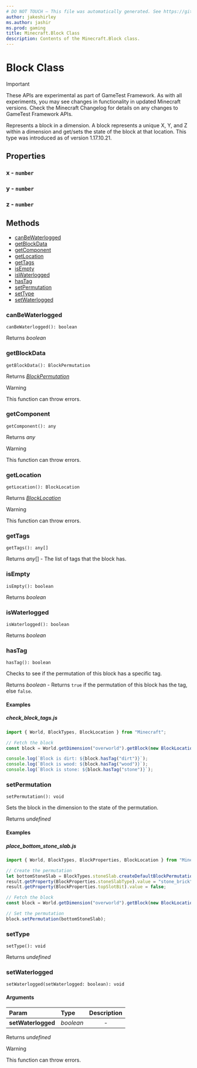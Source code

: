 ```yaml
---
# DO NOT TOUCH — This file was automatically generated. See https://github.com/Mojang/MinecraftScriptingApiDocsGenerator to modify descriptions, examples, etc.
author: jakeshirley
ms.author: jashir
ms.prod: gaming
title: Minecraft.Block Class
description: Contents of the Minecraft.Block class.
---
```

# Block Class
>[!IMPORTANT]
>These APIs are experimental as part of GameTest Framework. As with all experiments, you may see changes in functionality in updated Minecraft versions. Check the Minecraft Changelog for details on any changes to GameTest Framework APIs.

Represents a block in a dimension. A block represents a unique X, Y, and Z within a dimension and get/sets the state of the block at that location. This type was introduced as of version 1.17.10.21.

## Properties
### **x** - `number`



### **y** - `number`



### **z** - `number`




## Methods
- [canBeWaterlogged](#canbewaterlogged)
- [getBlockData](#getblockdata)
- [getComponent](#getcomponent)
- [getLocation](#getlocation)
- [getTags](#gettags)
- [isEmpty](#isempty)
- [isWaterlogged](#iswaterlogged)
- [hasTag](#hastag)
- [setPermutation](#setpermutation)
- [setType](#settype)
- [setWaterlogged](#setwaterlogged)
  
### **canBeWaterlogged**
`
canBeWaterlogged(): boolean
`


Returns *boolean*


### **getBlockData**
`
getBlockData(): BlockPermutation
`


Returns [*BlockPermutation*](BlockPermutation.md)

> [!WARNING]
> This function can throw errors.

### **getComponent**
`
getComponent(): any
`


Returns *any*

> [!WARNING]
> This function can throw errors.

### **getLocation**
`
getLocation(): BlockLocation
`


Returns [*BlockLocation*](BlockLocation.md)

> [!WARNING]
> This function can throw errors.

### **getTags**
`
getTags(): any[]
`


Returns *any*[] - The list of tags that the block has.


### **isEmpty**
`
isEmpty(): boolean
`


Returns *boolean*


### **isWaterlogged**
`
isWaterlogged(): boolean
`


Returns *boolean*


### **hasTag**
`
hasTag(): boolean
`

Checks to see if the permutation of this block has a specific tag.

Returns *boolean* - Returns `true` if the permutation of this block has the tag, else `false`.


#### Examples
##### ***check_block_tags.js***
```javascript
import { World, BlockTypes, BlockLocation } from "Minecraft";

// Fetch the block
const block = World.getDimension("overworld").getBlock(new BlockLocation(1, 2, 3));

console.log(`Block is dirt: ${block.hasTag("dirt")}`);
console.log(`Block is wood: ${block.hasTag("wood")}`);
console.log(`Block is stone: ${block.hasTag("stone")}`);

```
### **setPermutation**
`
setPermutation(): void
`

Sets the block in the dimension to the state of the permutation.

Returns *undefined*


#### Examples
##### ***place_bottom_stone_slab.js***
```javascript
import { World, BlockTypes, BlockProperties, BlockLocation } from "Minecraft";

// Create the permutation
let bottomStoneSlab = BlockTypes.stoneSlab.createDefaultBlockPermutation();
result.getProperty(BlockProperties.stoneSlabType).value = "stone_brick";
result.getProperty(BlockProperties.topSlotBit).value = false;

// Fetch the block
const block = World.getDimension("overworld").getBlock(new BlockLocation(1, 2, 3));

// Set the permutation
block.setPermutation(bottomStoneSlab);

```
### **setType**
`
setType(): void
`


Returns *undefined*


### **setWaterlogged**
`
setWaterlogged(setWaterlogged: boolean): void
`

#### Arguments
| Param | Type | Description |
| :--- | :--- | :---: |
| **setWaterlogged** | *boolean* | - |

Returns *undefined*

> [!WARNING]
> This function can throw errors.

